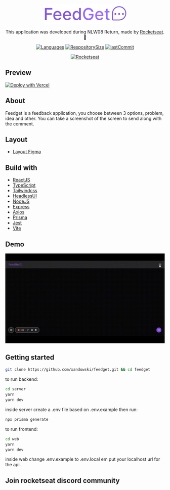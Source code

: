 <div align="center">

<img align="" width="" src="web/src/assets/imgs/logo.svg">

This application was developed during NLW08 Return, made by [Rocketseat](https://rocketseat.com.br/). 🚀

</div>

<div align="center">

[![Languages](https://img.shields.io/github/languages/count/xandowski/feedget?color=blueviolet)]()
[![RespositorySize](https://img.shields.io/github/repo-size/xandowski/feedget?color=blueviolet)]()
[![lastCommit](https://img.shields.io/github/last-commit/xandowski/feedget?color=blueviolet)]()

[![Rocketseat](https://badgen.net/discord/members/Rocketseat?color=8257E5)](https://discord.gg/rocketseat)
</div>

## Preview

[![Deploy with Vercel](https://vercel.com/button)](https://feedget-topaz.vercel.app/)

## About

Feedget is a feedback application, you choose between 3 options, problem, idea and other. You can take a screenshot of the screen to send along with the comment.

## Layout

- [Layout Figma](https://www.figma.com/community/file/1102912516166573468)

## Build with

- [ReactJS](https://reactjs.org/docs/getting-started.html)
- [TypeScript](https://www.typescriptlang.org/docs/)
- [Tailwindcss](https://tailwindcss.com/)
- [HeadlessUI](https://headlessui.dev/)
- [NodeJS](https://nodejs.org/en/)
- [Express](https://expressjs.com/pt-br/)
- [Axios](https://axios-http.com/ptbr/docs/intro)
- [Prisma](https://www.prisma.io/)
- [Jest](https://jestjs.io/pt-BR/)
- [Vite](https://vitejs.dev/)

## Demo

<img src="web/src/assets/videos/feedget-presentation.gif">

## Getting started

```sh
git clone https://github.com/xandowski/feedget.git && cd feedget
```

to run backend:

```sh
cd server
yarn
yarn dev
```

inside server create a .env file based on .env.example
then run:

```sh
npx prisma generate
```

to run frontend:

```sh
cd web
yarn
yarn dev
```

inside web change .env.example to .env.local em put your localhost url for the api.

## Join rocketseat discord community
